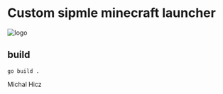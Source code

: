 # Custom sipmle minecraft launcher

![logo](https://i.imgur.com/ZTLvKhH.png)

## build 
```
go build .
```

Michal Hicz

